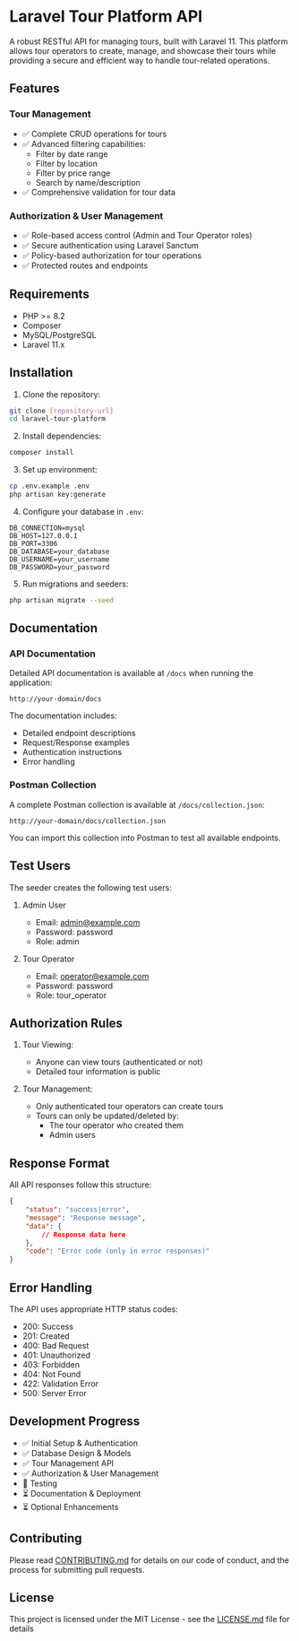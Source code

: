# Laravel Tour Platform API

A robust RESTful API for managing tours, built with Laravel 11. This platform allows tour operators to create, manage, and showcase their tours while providing a secure and efficient way to handle tour-related operations.

## Features

### Tour Management
- ✅ Complete CRUD operations for tours
- ✅ Advanced filtering capabilities:
  - Filter by date range
  - Filter by location
  - Filter by price range
  - Search by name/description
- ✅ Comprehensive validation for tour data

### Authorization & User Management
- ✅ Role-based access control (Admin and Tour Operator roles)
- ✅ Secure authentication using Laravel Sanctum
- ✅ Policy-based authorization for tour operations
- ✅ Protected routes and endpoints

## Requirements

- PHP >= 8.2
- Composer
- MySQL/PostgreSQL
- Laravel 11.x

## Installation

1. Clone the repository:
```bash
git clone [repository-url]
cd laravel-tour-platform
```

2. Install dependencies:
```bash
composer install
```

3. Set up environment:
```bash
cp .env.example .env
php artisan key:generate
```

4. Configure your database in `.env`:
```env
DB_CONNECTION=mysql
DB_HOST=127.0.0.1
DB_PORT=3306
DB_DATABASE=your_database
DB_USERNAME=your_username
DB_PASSWORD=your_password
```

5. Run migrations and seeders:
```bash
php artisan migrate --seed
```

## Documentation

### API Documentation
Detailed API documentation is available at `/docs` when running the application:
```
http://your-domain/docs
```

The documentation includes:
- Detailed endpoint descriptions
- Request/Response examples
- Authentication instructions
- Error handling

### Postman Collection
A complete Postman collection is available at `/docs/collection.json`:
```
http://your-domain/docs/collection.json
```

You can import this collection into Postman to test all available endpoints.

## Test Users

The seeder creates the following test users:

1. Admin User
   - Email: admin@example.com
   - Password: password
   - Role: admin

2. Tour Operator
   - Email: operator@example.com
   - Password: password
   - Role: tour_operator

## Authorization Rules

1. Tour Viewing:
   - Anyone can view tours (authenticated or not)
   - Detailed tour information is public

2. Tour Management:
   - Only authenticated tour operators can create tours
   - Tours can only be updated/deleted by:
     - The tour operator who created them
     - Admin users

## Response Format

All API responses follow this structure:
```json
{
    "status": "success|error",
    "message": "Response message",
    "data": {
        // Response data here
    },
    "code": "Error code (only in error responses)"
}
```

## Error Handling

The API uses appropriate HTTP status codes:
- 200: Success
- 201: Created
- 400: Bad Request
- 401: Unauthorized
- 403: Forbidden
- 404: Not Found
- 422: Validation Error
- 500: Server Error

## Development Progress

- ✅ Initial Setup & Authentication
- ✅ Database Design & Models
- ✅ Tour Management API
- ✅ Authorization & User Management
- 🔄 Testing
- ⏳ Documentation & Deployment
- ⏳ Optional Enhancements

## Contributing

Please read [CONTRIBUTING.md](CONTRIBUTING.md) for details on our code of conduct, and the process for submitting pull requests.

## License

This project is licensed under the MIT License - see the [LICENSE.md](LICENSE.md) file for details
